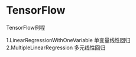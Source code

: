# TensorFlow
TensorFlow例程

1.LinearRegressionWithOneVariable 单变量线性回归
2.MultipleLinearRegression 多元线性回归
